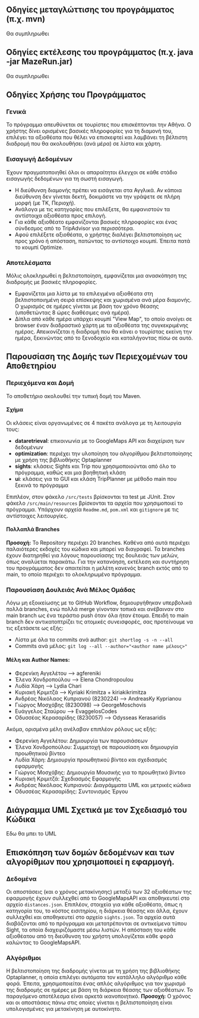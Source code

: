 ## Οδηγίες μεταγλώττισης του προγράμματος (π.χ. mvn)
Θα συμπληρωθει

## Οδηγίες εκτέλεσης του προγράμματος (π.χ. java -jar MazeRun.jar)
Θα συμπληρωθει

## Οδηγίες Χρήσης του Προγράμματος

### Γενικά
Το πρόγραμμα απευθύνεται σε τουρίστες που επισκέπτονται την Αθήνα. Ο χρήστης δίνει ορισμένες βασικές πληροφορίες για τη διαμονή του, επιλέγει τα αξιοθέατα που θέλει να επισκεφτεί και λαμβάνει τη βέλτιστη διαδρομή που θα ακολουθήσει (ανά μέρα) σε λίστα και χάρτη.

### Εισαγωγή Δεδομένων
Έχουν πραγματοποιηθεί όλοι οι απαραίτητοι έλεγχοι σε κάθε στάδιο εισαγωγής δεδομένων για τη σωστή εισαγωγή.
- Η διεύθυνση διαμονής πρέπει να εισάγεται στα Αγγλικά. Αν κάποια διεύθυνση δεν γίνεται δεκτή, δοκιμάστε να την γράψετε σε πλήρη μορφή (με ΤΚ, Περιοχή).
- Ανάλογα με τις κατηγορίες που επιλέξετε, θα εμφανιστούν τα αντίστοιχα αξιοθέατα προς επιλογή.
- Για κάθε αξιοθέατο εμφανίζονται βασικές πληροφορίες και ένας σύνδεσμος από το TripAdvisor για περισσότερα.
- Αφού επιλέξετε αξιοθέατα, ο χρήστης διαλέγει βελτιστοποίηση ως προς χρόνο ή απόσταση, πατώντας το αντίστοιχο κουμπί. Έπειτα πατά το κουμπί Optimize.

### Αποτελέσματα
Μόλις ολοκληρωθεί η βελτιστοποίηση, εμφανίζεται μια ανασκόπηση της διαδρομής με βασικές πληροφορίες.
- Εμφανίζεται μια λίστα με τα επιλεγμένα αξιοθέατα στη βελτιστοποιημένη σειρά επίσκεψης και χωρισμένα ανά μέρα διαμονής. Ο χωρισμός σε ημέρες γίνεται με βάση τον χρόνο θέασης (υποθετώντας 8 ώρες διαθέσιμες ανά ημέρα).
- Δίπλα από κάθε ημέρα υπάρχει κουμπί "View Map", το οποίο ανοίγει σε browser έναν διαδραστικό χάρτη με τα αξιοθέατα της συγκεκριμένης ημέρας. Απεικονίζεται η διαδρομή που θα κάνει ο τουρίστας εκείνη την ημέρα, ξεκινώντας από το ξενοδοχείο και καταλήγοντας πίσω σε αυτό.

## Παρουσίαση της Δομής των Περιεχομένων του Αποθετηρίου

### Περιεχόμενα και Δομή
Το αποθετήριο ακολουθεί την τυπική δομή του Maven.

#### Σχήμα
Οι κλάσεις είναι οργανωμένες σε 4 πακέτα ανάλογα με τη λειτουργία τους:
- **dataretrieval**: επικοινωνία με το GoogleMaps API και διαχείριση των δεδομένων
- **optimization**: περιέχει την υλοποίηση του αλγορίθμου βελτιστοποίησης με χρήση της βιβλιοθήκης Optaplanner
- **sights**: κλάσεις Sights και Trip που χρησιμοποιούνται από όλο το πρόγραμμα, καθώς και μια βοηθητική κλάση
- **ui**: κλάσεις για το GUI και κλάση TripPlanner με μέθοδο main που ξεκινά το πρόγραμμα

Επιπλέον, στον φάκελο `/src/tests` βρίσκονται τα test με JUnit.
Στον φάκελο `/src/main/resources` βρίσκονται τα αρχεία που χρησιμοποιεί το πρόγραμμα.
Υπάρχουν αρχεία `Readme.md`, `pom.xml` και `gitignore` με τις αντίστοιχες λειτουργίες.

#### Πολλαπλά Branches
**Προσοχή:** Το Repository περιέχει 20 branches. Καθένα από αυτά περιέχει παλαιότερες εκδοχές του κώδικα και μπορεί να διαγραφεί. Τα branches έχουν διατηρηθεί για λόγους παρουσίασης της δουλειάς των μελών, όπως αναλύεται παρακάτω. Για την κατανόηση, εκτέλεση και συντήρηση του προγράμματος δεν απαιτείται η μελέτη κανενός branch εκτός από το main, το οποίο περιέχει το ολοκληρωμένο πρόγραμμα.

### Παρουσίαση Δουλειάς Ανά Μέλος Ομάδας
Λόγω μη εξοικείωσης με το GitHub Workflow, δημιουργήθηκαν υπερβολικά πολλά branches, ενώ πολλά merge γίνονταν τοπικά και ανέβαιναν στο main branch ως ένα τεράστιο push όταν όλα ήταν έτοιμα.
Επειδή το main branch δεν αντικατοπτρίζει τις ατομικές συνεισφορές, σας προτείνουμε να τις εξετάσετε ως εξής:
- Λίστα με όλα τα commits ανά author: `git shortlog -s -n --all`
- Commits ανά μέλος: `git log --all --author="<author name μέλους>"`

#### Μέλη και Author Names:
- Φερενίκη Αγγελέτου --> agfereniki
- Έλενα Χονδροπούλου --> Elena Chondropoulou
- Λυδία Χάρη --> Lydia Chari
- Κυριακή Κριμιτζά --> Kyriaki Krimitza + kiriakikrimitza
- Ανδρέας Νικόλαος Κυπριανού (8230224) --> AndreasKy Kyprianou
- Γιώργος Μοσχόβης (8230098) --> GeorgeMoschovis
- Ευάγγελος Σταύρου --> EvaggelosCodes
- Οδυσσέας Κερασαρίδης (8230057) --> Odysseas Kerasaridis

Ακόμα, ορισμένα μέλη ανέλαβαν επιπλέον ρόλους ως εξής:
- Φερενίκη Αγγελέτου: Δημιουργία των παρουσιάσεων
- Έλενα Χονδροπούλου: Συμμετοχή σε παρουσίαση και δημιουργία προωθητικού βίντεο
- Λυδία Χάρη: Δημιουργία προωθητικού βίντεο και σχεδιασμός εφαρμογής
- Γιώργος Μοσχόβης: Δημιουργία Μουσικής για το προωθητικό βίντεο
- Κυριακή Κριμιτζά: Σχεδιασμός Εφαρμογής
- Ανδρέας Νικόλαος Κυπριανού: Διαγράμματα UML και μετρικές κώδικα
- Οδυσσέας Κερασαρίδης: Συντονισμός Έργου

## Διάγραμμα UML Σχετικά με τον Σχεδιασμό του Κώδικα
Εδω θα μπει το UML

## Επισκόπηση των δομών δεδομένων και των αλγορίθμων που χρησιμοποιεί η εφαρμογή.

### Δεδομένα
Οι αποστάσεις (και ο χρόνος μετακίνησης) μεταξύ των 32 αξιοθέατων της εφαρμογής έχουν συλλεχθεί από το GoogleMapsAPI και αποθηκευτεί στο αρχείο `distances.json`.
Επιπλέον, στοιχεία για κάθε αξιοθέατο, όπως η κατηγορία του, το κόστος εισιτηρίου, η διάρκεια θέασης και άλλα, έχουν συλλεχθεί και αποθηκευτεί στο αρχείο `sights.json`.
Τα αρχεία αυτά διαβάζονται από το πρόγραμμα και μετατρέπονται σε αντικείμενα τύπου Sight, τα οποία διαχειριζόμαστε μέσω λιστών.
Η απόσταση του κάθε αξιοθέατου από τη διεύθυνση του χρήστη υπολογίζεται κάθε φορά καλώντας το GoogleMapsAPI.

### Αλγόριθμοι
Η βελτιστοποίηση της διαδρομής γίνεται με τη χρήση της βιβλιοθήκης Optaplanner, η οποία επιλέγει αυτόματα τον κατάλληλο αλγόριθμο κάθε φορά.
Έπειτα, χρησιμοποιείται ένας απλός αλγόριθμος για τον χωρισμό της διαδρομής σε ημέρες με βάση τη διάρκεια θέασης των αξιοθέατων.
Το παραγόμενο αποτέλεσμα είναι αρκετά ικανοποιητικό.
**Προσοχή:** Ο χρόνος και οι αποστάσεις πάνω στις οποίες γίνεται η βελτιστοποίηση είναι υπολογισμένες για μετακίνηση με αυτοκίνητο.
